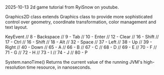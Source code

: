 2025-10-13	2d game tutorial from RyiSnow on youtube.

Graphics2D class extends Graphics class to provide more sophisticated control over geometry, coordinate transformation, color management and text layout.

KeyEvent
//  8 - Backspace
//  9 - Tab
// 10 - Enter
// 12 - Clear
// 16 - Shift
// 17 - Ctrl
// 16 - Shift
// 18 - Alt
// 32 - Space
// 37 - Left
// 38 - Up
// 39 - Right
// 40 - Down
// 65 - A
// 66 - B
// 67 - C
// 68 - D
// 69 - E
// 70 - F
// 71 - G
// 72 - H
// 73 - I
// 74 - J
// 80 - P

System.nanoTime()
Returns the current value of the running JVM's high-resolution time resource, in nanoseconds.